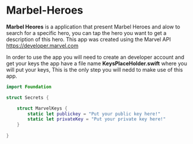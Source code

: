 # Marbel-Heroes

**Marbel Heores**  is a application that present Marbel Heroes and alow to search for a specific hero, you can tap the hero you want to get a description of this hero. 
This app was created using the Marvel API https://developer.marvel.com

In order to use the app you will need to create an developer account and get your keys the app have a file name **KeysPlaceHolder.swift** where you will put your keys, This is the only step you will nedd to make use of this app. 


```swift
import Foundation

struct Secrets {

    struct MarvelKeys {
        static let publickey = "Put your public key here!"
        static let privateKey = "Put your private key here!"
    }
    
}
```

